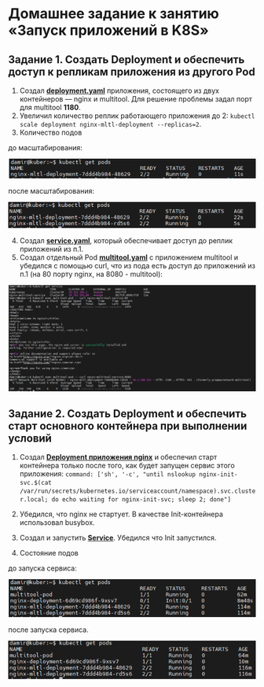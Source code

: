 # Домашнее задание к занятию «Запуск приложений в K8S»

## Задание 1. Создать Deployment и обеспечить доступ к репликам приложения из другого Pod
1. Создал [**deployment.yaml**](https://github.com/Granit16/Netology/blob/main/netology/kubernetes/03/yaml/deployment.yaml) приложения, состоящего из двух контейнеров — nginx и multitool. Для решение проблемы задал порт для multitool **1180**.
2. Увеличил количество реплик работающего приложения до 2: ```kubectl scale deployment nginx-mltl-deployment --replicas=2```.
3. Количество подов

до масштабирования:
   
![](https://github.com/Granit16/Netology/blob/main/netology/kubernetes/03/pics/get_pods_1.png)

после масштабирования:
   
![](https://github.com/Granit16/Netology/blob/main/netology/kubernetes/03/pics/get_pods_2.png)

   
4. Создал [**service.yaml**](https://github.com/Granit16/Netology/blob/main/netology/kubernetes/03/yaml/service.yaml), который обеспечивает доступ до реплик приложений из п.1.
5. Создал отдельный Pod [**multitool.yaml**](https://github.com/Granit16/Netology/blob/main/netology/kubernetes/03/yaml/multitool.yaml) с приложением multitool и убедился с помощью curl, что из пода есть доступ до приложений из п.1 (на 80 порту nginx, на 8080 - multitool):

![](https://github.com/Granit16/Netology/blob/main/netology/kubernetes/03/pics/curl.png)

    

## Задание 2. Создать Deployment и обеспечить старт основного контейнера при выполнении условий

1. Cоздал [**Deployment приложения nginx**](https://github.com/Granit16/Netology/blob/main/netology/kubernetes/03/yaml/nginx-deployment.yaml) и обеспечил старт контейнера только после того, как будет запущен сервис этого приложения: ```command: ['sh', '-c', "until nslookup nginx-init-svc.$(cat /var/run/secrets/kubernetes.io/serviceaccount/namespace).svc.cluster.local; do echo waiting for nginx-init-svc; sleep 2; done"]```

2. Убедился, что nginx не стартует. В качестве Init-контейнера использовал busybox.
3. Создал и запустить [**Service**](https://github.com/Granit16/Netology/blob/main/netology/kubernetes/03/yaml/nginx-init-svc.yaml). Убедился что Init запустился.
4. Состояние подов
   
до запуска сервиса:

![](https://github.com/Granit16/Netology/blob/main/netology/kubernetes/03/pics/get_before.png)

после запуска сервиса.

![](https://github.com/Granit16/Netology/blob/main/netology/kubernetes/03/pics/get_after.png)

